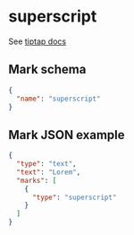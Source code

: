 # superscript

See [tiptap docs](https://tiptap.dev/api/marks/superscript)

## Mark schema

```json
{
  "name": "superscript"
}
```

## Mark JSON example

```json
{
  "type": "text",
  "text": "Lorem",
  "marks": [
    {
      "type": "superscript"
    }
  ]
}
```
